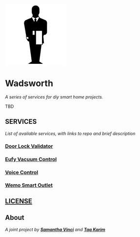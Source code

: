 [![butler](https://github.com/Svinci131/wadsworth/blob/master/assets/butler.png?raw=true)](https://github.com/Svinci131/wadsworth/blob/master/assets/butler_attribution.md)

# Wadsworth

*A series of services for diy smart home projects.*

TBD

## SERVICES

*List of available services, with links to repo and brief description*

### [Door Lock Validator]()

### [Eufy Vacuum Control]()

### [Voice Control]()

### [Wemo Smart Outlet]()

## [LICENSE](https://github.com/Svinci131/wadsworth/blob/master/LICENSE)

## About
*A joint project by **[Samantha Vinci](http://samanthavinci.com)** and **[Taq Karim](https://github.com/mottaquikarim)***


